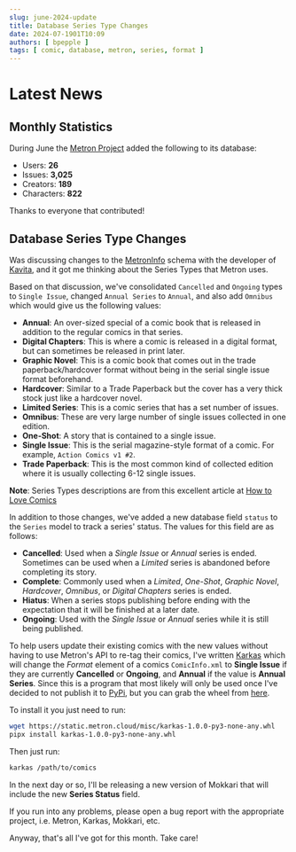 ```yaml
---
slug: june-2024-update
title: Database Series Type Changes
date: 2024-07-1901T10:09
authors: [ bpepple ]
tags: [ comic, database, metron, series, format ]
---
```


# Latest News

## Monthly Statistics

During June the [Metron Project](https://metron.cloud/) added the following to its database:

- Users: **26**
- Issues: **3,025**
- Creators: **189**
- Characters: **822**

Thanks to everyone that contributed!

## Database Series Type Changes

Was discussing changes to the [MetronInfo](https://github.com/Metron-Project/metroninfo) schema with the developer of 
[Kavita](https://github.com/Kareadita/Kavita), and it got me thinking about the Series Types that Metron uses.

Based on that discussion, we've consolidated `Cancelled` and `Ongoing` types to `Single Issue`, changed `Annual Series` to `Annual`, and also add `Omnibus` which would give us the following values:
* __Annual__: An over-sized special of a comic book that is released in addition to the regular comics in that series.
* __Digital Chapters__: This is where a comic is released in a digital format, but can sometimes be released in print later. 
* __Graphic Novel__: This is a comic book that comes out in the trade paperback/hardcover format without being in the serial single issue format beforehand.
* __Hardcover__: Similar to a Trade Paperback but the cover has a very thick stock just like a hardcover novel.
* __Limited Series__: This is a comic series that has a set number of issues.
* __Omnibus__: These are very large number of single issues collected in one edition.
* __One-Shot__: A story that is contained to a single issue.
* __Single Issue__: This is the serial magazine-style format of a comic. For example, `Action Comics v1 #2`.
* __Trade Paperback__: This is the most common kind of collected edition where it is usually collecting 6-12 single issues.

__Note__: Series Types descriptions are from this excellent article at [How to Love Comics](https://www.howtolovecomics.com/comic-book-glossary-of-terms/) 

In addition to those changes, we've added a new database field `status` to the `Series` model to track a series' status. The values for this field are as follows:
* __Cancelled__: Used when a _Single Issue_ or _Annual_ series is ended. Sometimes can be used when a _Limited_ series is abandoned before completing its story.
* __Complete__: Commonly used when a _Limited_, _One-Shot_, _Graphic Novel_, _Hardcover_, _Omnibus_, or _Digital Chapters_ series is ended.
* __Hiatus__: When a series stops publishing before ending with the expectation that it will be finished at a later date.
* __Ongoing__: Used with the _Single Issue_ or _Annual_ series while it is still being published.

To help users update their existing comics with the new values without having to use Metron's API to re-tag their comics, I've written [Karkas](https://github.com/bpepple/karkas) which will change the _Format_ element of a comics `ComicInfo.xml` to __Single Issue__ if they are currently __Cancelled__ or __Ongoing__, and __Annual__ if the value is __Annual Series__. Since this is a program that most likely will only be used once I've decided to not publish it to [PyPi](https://pypi.org/), but you can grab the wheel from [here](https://static.metron.cloud/misc/karkas-1.0.0-py3-none-any.whl).

To install it you just need to run:
```bash
wget https://static.metron.cloud/misc/karkas-1.0.0-py3-none-any.whl
pipx install karkas-1.0.0-py3-none-any.whl
```

Then just run:
```bash
karkas /path/to/comics
```

In the next day or so, I'll be releasing a new version of Mokkari that will include the new __Series Status__ field.

If you run into any problems, please open a bug report with the appropriate project, i.e. Metron, Karkas, Mokkari, etc.

Anyway, that's all I've got for this month. Take care!

